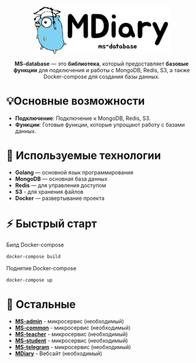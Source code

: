 <p align="center">
  <picture>
    <source height="125" media="(prefers-color-scheme: dark)" srcset="assets/database.png">
    <img height="125" alt="Fiber" src="assets/light-database.png">
  </picture>
</p>

<p align="center">
   <strong>MS-database</strong> — это <strong>библиотека</strong>, который предоставляет <strong>базовые функции</strong> для подключения и работы с MongoDB, Redis, S3, а также Docker-compose для создания базы данных.
</p>

# 💡Основные возможности

- **Подключение**: Подключение к MongoDB, Redis, S3.  
- **Функции**: Готовые функции, которые упрощают работу с базами данных.  

# 🤖 Используемые технологии

- **Golang** — основной язык программирования
- **MongoDB** — основная база данных
- **Redis** — для управления доступом
- **S3** - для хранения файлов
- **Docker** — развертывание проекта

# ⚡️ Быстрый старт
Билд Docker-compose
```bash
docker-compose build
```

Поднятие Docker-compose
```bash
docker-compose up
```

# 🧩 Остальные
- <strong>[MS-admin](https://github.com/Muraddddddddd9/ms-admin)</strong> - микросервис (необходимый)
- <strong>[MS-common](https://github.com/Muraddddddddd9/ms-common)</strong> - микросервис (необходимый)
- <strong>[MS-teacher](https://github.com/Muraddddddddd9/ms-teacher)</strong> - микросервис (необходимый)
- <strong>[MS-student](https://github.com/Muraddddddddd9/ms-student)</strong> - микросервис (необходимый)
- <strong>[MS-telegram](https://github.com/Muraddddddddd9/ms-telegram)</strong> - микросервис (необходимый)
- <strong>[MDiary](https://github.com/Muraddddddddd9/MDiary)</strong> - Вебсайт (необходимый)